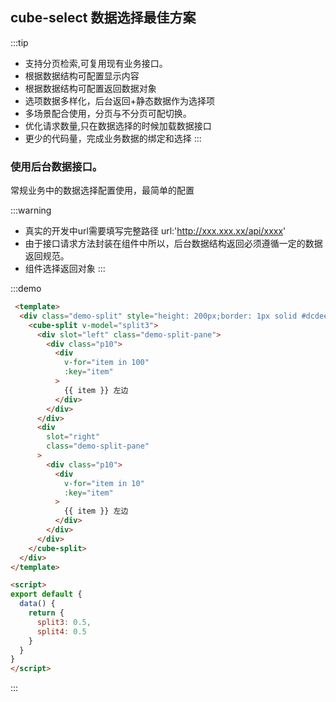 
## cube-select 数据选择最佳方案


:::tip
 - 支持分页检索,可复用现有业务接口。
 - 根据数据结构可配置显示内容
 - 根据数据结构可配置返回数据对象
 - 选项数据多样化，后台返回+静态数据作为选择项
 - 多场景配合使用，分页与不分页可配切换。
 - 优化请求数量,只在数据选择的时候加载数据接口
 - 更少的代码量，完成业务数据的绑定和选择
:::


### 使用后台数据接口。

常规业务中的数据选择配置使用，最简单的配置

:::warning
 - 真实的开发中url需要填写完整路径 url:'http://xxx.xxx.xx/api/xxxx'
 - 由于接口请求方法封装在组件中所以，后台数据结构返回必须遵循一定的数据返回规范。
 - 组件选择返回对象
:::

:::demo
```html
 <template>
  <div class="demo-split" style="height: 200px;border: 1px solid #dcdee2;box-sizing: border-box;">
    <cube-split v-model="split3">
      <div slot="left" class="demo-split-pane">
        <div class="p10">
          <div
            v-for="item in 100"
            :key="item"
          >
            {{ item }} 左边
          </div>
        </div>
      </div>
      <div
        slot="right"
        class="demo-split-pane"
      >
        <div class="p10">
          <div
            v-for="item in 10"
            :key="item"
          >
            {{ item }} 左边
          </div>
        </div>
      </div>
    </cube-split>
  </div>
</template>

<script>
export default {
  data() {
    return {
      split3: 0.5,
      split4: 0.5
    }
  }
}
</script>
```
:::